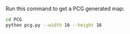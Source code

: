 Run this command to get a PCG generated map:
```bash
cd PCG
python pcg.py --width 16 --height 16
```
